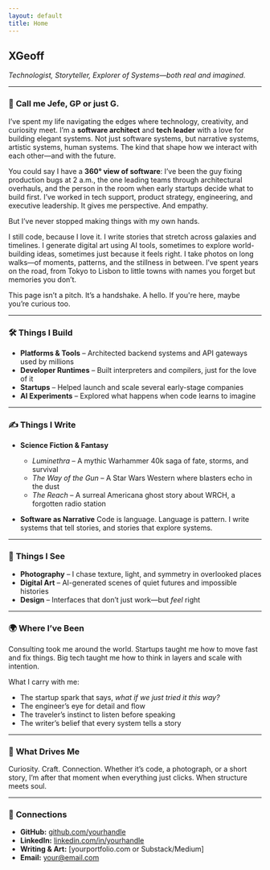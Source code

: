 ```yaml
---
layout: default
title: Home
---
```


## **XGeoff**

*Technologist, Storyteller, Explorer of Systems—both real and imagined.*

---

### 👋 **Call me Jefe, GP or just G.**

I’ve spent my life navigating the edges where technology, creativity, and curiosity meet. I’m a **software architect** and **tech leader** with a love for building elegant systems. Not just software systems, but narrative systems, artistic systems, human systems. The kind that shape how we interact with each other—and with the future.

You could say I have a **360° view of software**: I’ve been the guy fixing production bugs at 2 a.m., the one leading teams through architectural overhauls, and the person in the room when early startups decide what to build first. I’ve worked in tech support, product strategy, engineering, and executive leadership. It gives me perspective. And empathy.

But I’ve never stopped making things with my own hands.

I still code, because I love it. I write stories that stretch across galaxies and timelines. I generate digital art using AI tools, sometimes to explore world-building ideas, sometimes just because it feels right. I take photos on long walks—of moments, patterns, and the stillness in between. I’ve spent years on the road, from Tokyo to Lisbon to little towns with names you forget but memories you don’t.

This page isn’t a pitch. It’s a handshake. A hello. If you're here, maybe you’re curious too.

---

### 🛠️ **Things I Build**

* **Platforms & Tools** – Architected backend systems and API gateways used by millions
* **Developer Runtimes** – Built interpreters and compilers, just for the love of it
* **Startups** – Helped launch and scale several early-stage companies
* **AI Experiments** – Explored what happens when code learns to imagine

---

### ✍️ **Things I Write**

* **Science Fiction & Fantasy**

    * *Luminethra* – A mythic Warhammer 40k saga of fate, storms, and survival
    * *The Way of the Gun* – A Star Wars Western where blasters echo in the dust
    * *The Reach* – A surreal Americana ghost story about WRCH, a forgotten radio station

* **Software as Narrative**
  Code is language. Language is pattern. I write systems that tell stories, and stories that explore systems.

---

### 🎨 **Things I See**

* **Photography** – I chase texture, light, and symmetry in overlooked places
* **Digital Art** – AI-generated scenes of quiet futures and impossible histories
* **Design** – Interfaces that don’t just work—but *feel* right

---

### 🌍 **Where I’ve Been**

Consulting took me around the world. Startups taught me how to move fast and fix things. Big tech taught me how to think in layers and scale with intention.

What I carry with me:

* The startup spark that says, *what if we just tried it this way?*
* The engineer’s eye for detail and flow
* The traveler’s instinct to listen before speaking
* The writer’s belief that every system tells a story

---

### 🧭 **What Drives Me**

Curiosity. Craft. Connection. Whether it’s code, a photograph, or a short story, I’m after that moment when everything just clicks. When structure meets soul.

---

### 📡 **Connections**

* **GitHub:** [github.com/yourhandle](https://github.com/yourhandle)
* **LinkedIn:** [linkedin.com/in/yourhandle](https://linkedin.com/in/yourhandle)
* **Writing & Art:** \[yourportfolio.com or Substack/Medium]
* **Email:** [your@email.com](mailto:your@email.com)